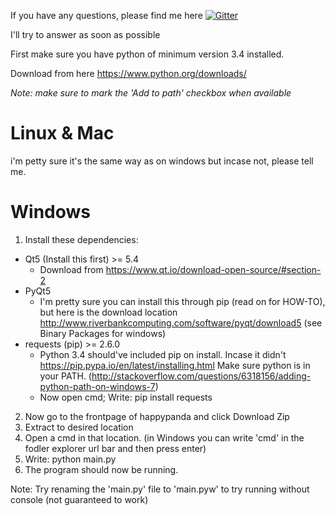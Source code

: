 If you have any questions, please find me here
[![Gitter](https://badges.gitter.im/Join%20Chat.svg)](https://gitter.im/Pewpews/happypanda?utm_source=badge&utm_medium=badge&utm_campaign=pr-badge&utm_content=badge)

I'll try to answer as soon as possible

First make sure you have python of minimum version 3.4 installed.

Download from here https://www.python.org/downloads/

*Note: make sure to mark the 'Add to path' checkbox when available*

# Linux & Mac
i'm petty sure it's the same way as on windows but incase not, please tell me.

# Windows
1. Install these dependencies:
  - Qt5 (Install this first) >= 5.4
    + Download from https://www.qt.io/download-open-source/#section-2
  - PyQt5
    + I'm pretty sure you can install this through pip (read on for HOW-TO), but here is the download location
    http://www.riverbankcomputing.com/software/pyqt/download5 (see Binary Packages for windows)
  - requests (pip) >= 2.6.0
    + Python 3.4 should've included pip on install. Incase it didn't https://pip.pypa.io/en/latest/installing.html
    Make sure python is in your PATH. (http://stackoverflow.com/questions/6318156/adding-python-path-on-windows-7)
    + Now open cmd; Write: pip install requests
    
2. Now go to the frontpage of happypanda and click Download Zip
3. Extract to desired location
4. Open a cmd in that location. (in Windows you can write 'cmd' in the fodler explorer url bar and then press enter)
5. Write: python main.py
6. The program should now be running.

Note: Try renaming the 'main.py' file to 'main.pyw' to try running without console (not guaranteed to work)
